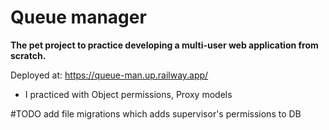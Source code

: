 # Queue manager

**The pet project to practice developing a multi-user web application from scratch.**


Deployed at: https://queue-man.up.railway.app/

- I practiced with Object permissions, Proxy models

#TODO add file migrations which adds supervisor's permissions to DB